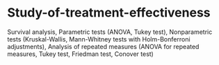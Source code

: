 # Study-of-treatment-effectiveness
Survival analysis, Parametric tests (ANOVA, Tukey test), Nonparametric tests (Kruskal-Wallis, Mann-Whitney tests with Holm-Bonferroni adjustments), Analysis of repeated measures (ANOVA for repeated measures, Tukey test, Friedman test, Conover test)
